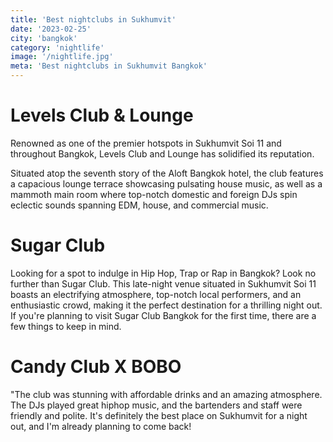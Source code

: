 ```yaml
---
title: 'Best nightclubs in Sukhumvit'
date: '2023-02-25'
city: 'bangkok'
category: 'nightlife'
image: '/nightlife.jpg'
meta: 'Best nightclubs in Sukhumvit Bangkok'
---
```


# Levels Club & Lounge
Renowned as one of the premier hotspots in Sukhumvit Soi 11 and throughout Bangkok, Levels Club and Lounge has solidified its reputation.

Situated atop the seventh story of the Aloft Bangkok hotel, the club features a capacious lounge terrace showcasing pulsating house music, as well as a mammoth main room where top-notch domestic and foreign DJs spin eclectic sounds spanning EDM, house, and commercial music.

# Sugar Club

Looking for a spot to indulge in Hip Hop, Trap or Rap in Bangkok? Look no further than Sugar Club. This late-night venue situated in Sukhumvit Soi 11 boasts an electrifying atmosphere, top-notch local performers, and an enthusiastic crowd, making it the perfect destination for a thrilling night out. If you're planning to visit Sugar Club Bangkok for the first time, there are a few things to keep in mind.

# Candy Club X BOBO

"The club was stunning with affordable drinks and an amazing atmosphere. The DJs played great hiphop music, and the bartenders and staff were friendly and polite. It's definitely the best place on Sukhumvit for a night out, and I'm already planning to come back!
